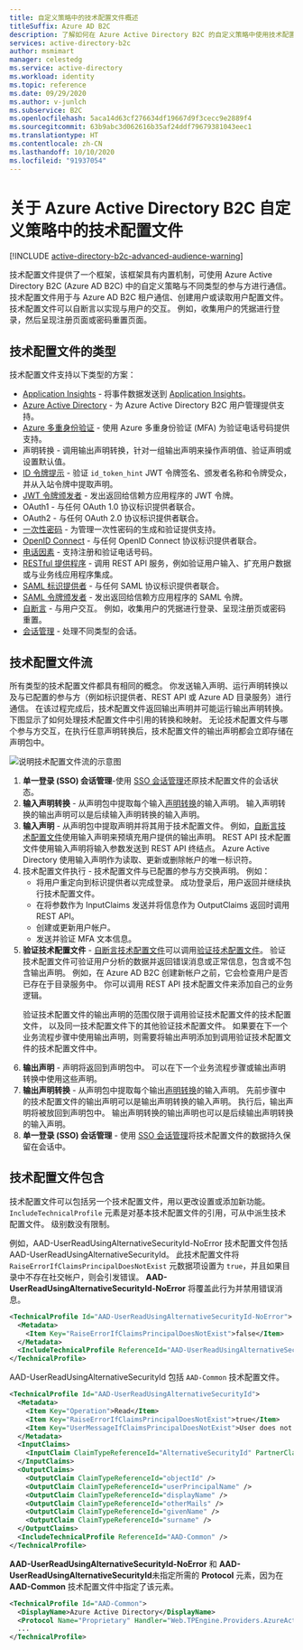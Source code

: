 ```yaml
---
title: 自定义策略中的技术配置文件概述
titleSuffix: Azure AD B2C
description: 了解如何在 Azure Active Directory B2C 的自定义策略中使用技术配置文件。
services: active-directory-b2c
author: msmimart
manager: celestedg
ms.service: active-directory
ms.workload: identity
ms.topic: reference
ms.date: 09/29/2020
ms.author: v-junlch
ms.subservice: B2C
ms.openlocfilehash: 5aca14d63cf276634df19667d9f3cecc9e2889f4
ms.sourcegitcommit: 63b9abc3d062616b35af24ddf79679381043eec1
ms.translationtype: HT
ms.contentlocale: zh-CN
ms.lasthandoff: 10/10/2020
ms.locfileid: "91937054"
---
```

# <a name="about-technical-profiles-in-azure-active-directory-b2c-custom-policies"></a>关于 Azure Active Directory B2C 自定义策略中的技术配置文件

[!INCLUDE [active-directory-b2c-advanced-audience-warning](../../includes/active-directory-b2c-advanced-audience-warning.md)]

技术配置文件提供了一个框架，该框架具有内置机制，可使用 Azure Active Directory B2C (Azure AD B2C) 中的自定义策略与不同类型的参与方进行通信。 技术配置文件用于与 Azure AD B2C 租户通信、创建用户或读取用户配置文件。 技术配置文件可以自断言以实现与用户的交互。 例如，收集用户的凭据进行登录，然后呈现注册页面或密码重置页面。

## <a name="type-of-technical-profiles"></a>技术配置文件的类型

技术配置文件支持以下类型的方案：

- [Application Insights](application-insights-technical-profile.md) - 将事件数据发送到 [Application Insights](../azure-monitor/app/app-insights-overview.md)。
- [Azure Active Directory](active-directory-technical-profile.md) - 为 Azure Active Directory B2C 用户管理提供支持。
- [Azure 多重身份验证](multi-factor-auth-technical-profile.md) - 使用 Azure 多重身份验证 (MFA) 为验证电话号码提供支持。 
- 声明转换 - 调用输出声明转换，针对一组输出声明来操作声明值、验证声明或设置默认值。
- [ID 令牌提示](id-token-hint.md) - 验证 `id_token_hint` JWT 令牌签名、颁发者名称和令牌受众，并从入站令牌中提取声明。
- [JWT 令牌颁发者](jwt-issuer-technical-profile.md) - 发出返回给信赖方应用程序的 JWT 令牌。
- OAuth1 - 与任何 OAuth 1.0 协议标识提供者联合。
- OAuth2 - 与任何 OAuth 2.0 协议标识提供者联合。
- [一次性密码](one-time-password-technical-profile.md) - 为管理一次性密码的生成和验证提供支持。
- [OpenID Connect](openid-connect-technical-profile.md) - 与任何 OpenID Connect 协议标识提供者联合。
- [电话因素](phone-factor-technical-profile.md) - 支持注册和验证电话号码。
- [RESTful 提供程序](restful-technical-profile.md) - 调用 REST API 服务，例如验证用户输入、扩充用户数据或与业务线应用程序集成。
- [SAML 标识提供者](saml-identity-provider-technical-profile.md) - 与任何 SAML 协议标识提供者联合。
- [SAML 令牌颁发者](saml-issuer-technical-profile.md) - 发出返回给信赖方应用程序的 SAML 令牌。
- [自断言](self-asserted-technical-profile.md) - 与用户交互。 例如，收集用户的凭据进行登录、呈现注册页或密码重置。
- [会话管理](custom-policy-reference-sso.md) - 处理不同类型的会话。

## <a name="technical-profile-flow"></a>技术配置文件流

所有类型的技术配置文件都具有相同的概念。 你发送输入声明、运行声明转换以及与已配置的参与方（例如标识提供者、REST API 或 Azure AD 目录服务）进行通信。 在该过程完成后，技术配置文件返回输出声明并可能运行输出声明转换。 下图显示了如何处理技术配置文件中引用的转换和映射。 无论技术配置文件与哪个参与方交互，在执行任意声明转换后，技术配置文件的输出声明都会立即存储在声明包中。

![说明技术配置文件流的示意图](./media/technical-profiles-overview/technical-profile-idp-saml-flow.png)

1. **单一登录 (SSO) 会话管理**-使用 [SSO 会话管理](custom-policy-reference-sso.md)还原技术配置文件的会话状态。
1. **输入声明转换** - 从声明包中提取每个输入[声明转换](claimstransformations.md)的输入声明。  输入声明转换的输出声明可以是后续输入声明转换的输入声明。
1. **输入声明** - 从声明包中提取声明并将其用于技术配置文件。 例如，[自断言技术配置文件](self-asserted-technical-profile.md)使用输入声明来预填充用户提供的输出声明。 REST API 技术配置文件使用输入声明将输入参数发送到 REST API 终结点。 Azure Active Directory 使用输入声明作为读取、更新或删除帐户的唯一标识符。
1. 技术配置文件执行 - 技术配置文件与已配置的参与方交换声明。 例如：
    - 将用户重定向到标识提供者以完成登录。 成功登录后，用户返回并继续执行技术配置文件。
    - 在将参数作为 InputClaims 发送并将信息作为 OutputClaims 返回时调用 REST API。
    - 创建或更新用户帐户。
    - 发送并验证 MFA 文本信息。
1. **验证技术配置文件** - [自断言技术配置文件](self-asserted-technical-profile.md)可以调用[验证技术配置文件](validation-technical-profile.md)。 验证技术配置文件可验证用户分析的数据并返回错误消息或正常信息，包含或不包含输出声明。 例如，在 Azure AD B2C 创建新帐户之前，它会检查用户是否已存在于目录服务中。 你可以调用 REST API 技术配置文件来添加自己的业务逻辑。<p>验证技术配置文件的输出声明的范围仅限于调用验证技术配置文件的技术配置文件， 以及同一技术配置文件下的其他验证技术配置文件。 如果要在下一个业务流程步骤中使用输出声明，则需要将输出声明添加到调用验证技术配置文件的技术配置文件中。
1. **输出声明** - 声明将返回到声明包中。 可以在下一个业务流程步骤或输出声明转换中使用这些声明。
1. **输出声明转换** - 从声明包中提取每个输出[声明转换](claimstransformations.md)的输入声明。 先前步骤中的技术配置文件的输出声明可以是输出声明转换的输入声明。 执行后，输出声明将被放回到声明包中。 输出声明转换的输出声明也可以是后续输出声明转换的输入声明。
1. **单一登录 (SSO) 会话管理** - 使用 [SSO 会话管理](custom-policy-reference-sso.md)将技术配置文件的数据持久保留在会话中。


## <a name="technical-profile-inclusion"></a>技术配置文件包含

技术配置文件可以包括另一个技术配置文件，用以更改设置或添加新功能。  `IncludeTechnicalProfile` 元素是对基本技术配置文件的引用，可从中派生技术配置文件。 级别数没有限制。

例如，AAD-UserReadUsingAlternativeSecurityId-NoError 技术配置文件包括 AAD-UserReadUsingAlternativeSecurityId。 此技术配置文件将 `RaiseErrorIfClaimsPrincipalDoesNotExist` 元数据项设置为 `true`，并且如果目录中不存在社交帐户，则会引发错误。 **AAD-UserReadUsingAlternativeSecurityId-NoError** 将覆盖此行为并禁用错误消息。

```xml
<TechnicalProfile Id="AAD-UserReadUsingAlternativeSecurityId-NoError">
  <Metadata>
    <Item Key="RaiseErrorIfClaimsPrincipalDoesNotExist">false</Item>
  </Metadata>
  <IncludeTechnicalProfile ReferenceId="AAD-UserReadUsingAlternativeSecurityId" />
</TechnicalProfile>
```

AAD-UserReadUsingAlternativeSecurityId 包括 `AAD-Common` 技术配置文件。

```xml
<TechnicalProfile Id="AAD-UserReadUsingAlternativeSecurityId">
  <Metadata>
    <Item Key="Operation">Read</Item>
    <Item Key="RaiseErrorIfClaimsPrincipalDoesNotExist">true</Item>
    <Item Key="UserMessageIfClaimsPrincipalDoesNotExist">User does not exist. Please sign up before you can sign in.</Item>
  </Metadata>
  <InputClaims>
    <InputClaim ClaimTypeReferenceId="AlternativeSecurityId" PartnerClaimType="alternativeSecurityId" Required="true" />
  </InputClaims>
  <OutputClaims>
    <OutputClaim ClaimTypeReferenceId="objectId" />
    <OutputClaim ClaimTypeReferenceId="userPrincipalName" />
    <OutputClaim ClaimTypeReferenceId="displayName" />
    <OutputClaim ClaimTypeReferenceId="otherMails" />
    <OutputClaim ClaimTypeReferenceId="givenName" />
    <OutputClaim ClaimTypeReferenceId="surname" />
  </OutputClaims>
  <IncludeTechnicalProfile ReferenceId="AAD-Common" />
</TechnicalProfile>
```

**AAD-UserReadUsingAlternativeSecurityId-NoError** 和 **AAD-UserReadUsingAlternativeSecurityId**未指定所需的 **Protocol** 元素，因为在 **AAD-Common** 技术配置文件中指定了该元素。

```xml
<TechnicalProfile Id="AAD-Common">
  <DisplayName>Azure Active Directory</DisplayName>
  <Protocol Name="Proprietary" Handler="Web.TPEngine.Providers.AzureActiveDirectoryProvider, Web.TPEngine, Version=1.0.0.0, Culture=neutral, PublicKeyToken=null" />
  ...
</TechnicalProfile>
```

